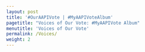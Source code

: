 ```yaml
---
layout: post
title: '#OurAAPIVote | #MyAAPIVoteAlbum'
pagetitle: "Voices of Our Vote: #MyAAPIVote Album"
menutitle: 'Voices of Our Vote'
permalink: /Voices/
weight: 2
---
```

